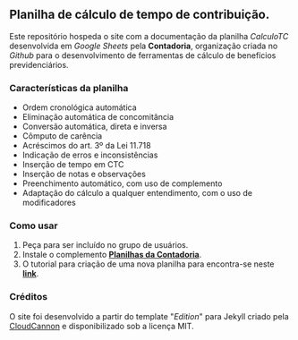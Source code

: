 ## Planilha de cálculo de tempo de contribuição.

Este repositório hospeda o site com a documentação da planilha *CalculoTC* desenvolvida em *Google Sheets* pela **Contadoria**, organização criada no *Github* para o desenvolvimento de ferramentas de cálculo de benefícios previdenciários.

### Características da planilha

* Ordem cronológica automática
* Eliminação automática de concomitância
* Conversão automática, direta e inversa
* Cômputo de carência
* Acréscimos do art. 3º da Lei 11.718
* Indicação de erros e inconsistências
* Inserção de tempo em CTC 
* Inserção de notas e observações
* Preenchimento automático, com uso de complemento
* Adaptação do cálculo a qualquer entendimento, com o uso de modificadores

### Como usar

1. Peça para ser incluído no grupo de usuários.
2. Instale o complemento **<a href="https://script.google.com/macros/s/AKfycbxE5JrFH8h-IK36NZ-8hFtpdUH03Pe9Zs0l2Ysi4O80TnJjE3E/exec" target="_blank">Planilhas da Contadoria</a>**.
3. O tutorial para criação de uma nova planilha para encontra-se neste **<a href="https://contadoria.github.io/Tutoriais/planilha-tc/planilha-rmi/planilha-atrasados/Documento-criando-nova-planilha/" target="_blank">link</a>**.

### Créditos

O site foi desenvolvido a partir do template "_Edition_" para Jekyll criado pela [CloudCannon](http://cloudcannon.com/) e disponibilizado sob a licença MIT.
